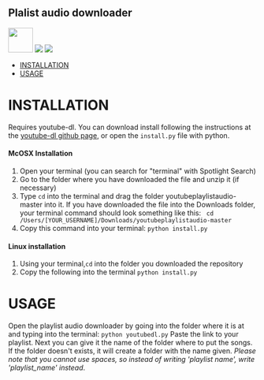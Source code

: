 ## Plalist audio downloader

<img src="https://i.imgur.com/GdjY8tH.png" data-canonical-src="https://gyazo.com/eb5c5741b6a9a16c692170a41a49c858.png" width="50" height="50" /> <img src="https://img.shields.io/badge/youtube--dl-playlist%20audio%20downloader-red"> <img src="https://img.shields.io/static/v1?label=platform&message=macosx|linux&color=lightgray">

- [INSTALLATION](#installation)
- [USAGE](#usage)

# INSTALLATION
Requires youtube-dl. You can download install following the instructions at the [youtube-dl github page](https://github.com/ytdl-org/youtube-dl/blob/master/README.md), or open the `install.py` file with python.
#### McOSX Installation
1. Open your terminal (you can search for "terminal" with Spotlight Search)
2. Go to the folder where you have downloaded the file and unzip it (if necessary)
3. Type `cd` into the terminal and drag the folder youtubeplaylistaudio-master into it. If you have downloaded the file into the Downloads folder, your terminal command should look something like this:
   ` cd /Users/[YOUR_USERNAME]/Downloads/youtubeplaylistaudio-master`
4. Copy this command into your terminal:
    `python install.py`
#### Linux installation
1. Using your terminal,`cd` into the folder you downloaded the repository
2. Copy the following into the terminal
    `python install.py`

# USAGE
Open the playlist audio downloader by going into the folder where it is at and typing into the terminal:
    `python youtubedl.py`
Paste the link to your playlist.
Next you can give it the name of the folder where to put the songs. If the folder doesn't exists, it will create a folder with the name given. *Please note that you cannot use spaces, so instead of writing 'playlist name', write 'playlist_name' instead*. 
